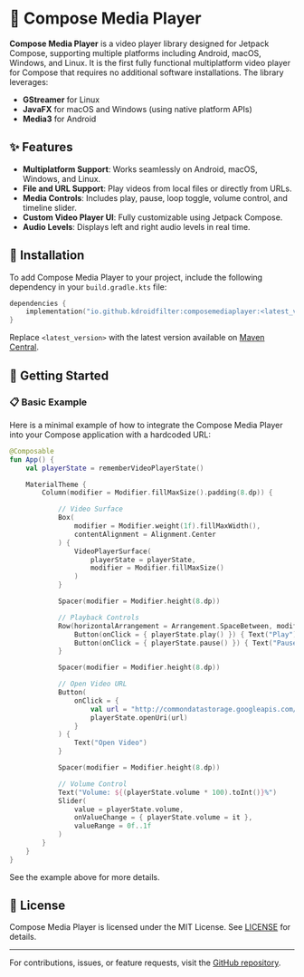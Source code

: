 # 🎥 Compose Media Player

**Compose Media Player** is a video player library designed for Jetpack Compose, supporting multiple platforms including Android, macOS, Windows, and Linux. It is the first fully functional multiplatform video player for Compose that requires no additional software installations. The library leverages:

- **GStreamer** for Linux
- **JavaFX** for macOS and Windows (using native platform APIs)
- **Media3** for Android

## ✨ Features

- **Multiplatform Support**: Works seamlessly on Android, macOS, Windows, and Linux.
- **File and URL Support**: Play videos from local files or directly from URLs.
- **Media Controls**: Includes play, pause, loop toggle, volume control, and timeline slider.
- **Custom Video Player UI**: Fully customizable using Jetpack Compose.
- **Audio Levels**: Displays left and right audio levels in real time.

## 🔧 Installation

To add Compose Media Player to your project, include the following dependency in your `build.gradle.kts` file:

```kotlin
dependencies {
    implementation("io.github.kdroidfilter:composemediaplayer:<latest_version>")
}
```

Replace `<latest_version>` with the latest version available on [Maven Central](https://search.maven.org/).

## 🚀 Getting Started

### 📋 Basic Example

Here is a minimal example of how to integrate the Compose Media Player into your Compose application with a hardcoded URL:

```kotlin
@Composable
fun App() {
    val playerState = rememberVideoPlayerState()

    MaterialTheme {
        Column(modifier = Modifier.fillMaxSize().padding(8.dp)) {

            // Video Surface
            Box(
                modifier = Modifier.weight(1f).fillMaxWidth(),
                contentAlignment = Alignment.Center
            ) {
                VideoPlayerSurface(
                    playerState = playerState,
                    modifier = Modifier.fillMaxSize()
                )
            }

            Spacer(modifier = Modifier.height(8.dp))

            // Playback Controls
            Row(horizontalArrangement = Arrangement.SpaceBetween, modifier = Modifier.fillMaxWidth()) {
                Button(onClick = { playerState.play() }) { Text("Play") }
                Button(onClick = { playerState.pause() }) { Text("Pause") }
            }

            Spacer(modifier = Modifier.height(8.dp))

            // Open Video URL
            Button(
                onClick = {
                    val url = "http://commondatastorage.googleapis.com/gtv-videos-bucket/sample/BigBuckBunny.mp4"
                    playerState.openUri(url)
                }
            ) {
                Text("Open Video")
            }

            Spacer(modifier = Modifier.height(8.dp))

            // Volume Control
            Text("Volume: ${(playerState.volume * 100).toInt()}%")
            Slider(
                value = playerState.volume,
                onValueChange = { playerState.volume = it },
                valueRange = 0f..1f
            )
        }
    }
}
```

See the example above for more details.

## 📄 License

Compose Media Player is licensed under the MIT License. See [LICENSE](LICENSE) for details.

---

For contributions, issues, or feature requests, visit the [GitHub repository](https://github.com/your-repo/compose-media-player).

